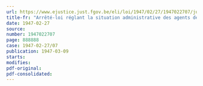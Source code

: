 ```yaml
---
url: https://www.ejustice.just.fgov.be/eli/loi/1947/02/27/1947022707/justel
title-fr: "Arrêté-loi réglant la situation administrative des agents de l'Etat maintenus en activité de service ou dans la position de disponibilité en Grande-Bretagne au-delà de la limite d'âge"
date: 1947-02-27
source:
number: 1947022707
page: 888888
case: 1947-02-27/07
publication: 1947-03-09
starts:
modifies:
pdf-original:
pdf-consolidated:
---
```


